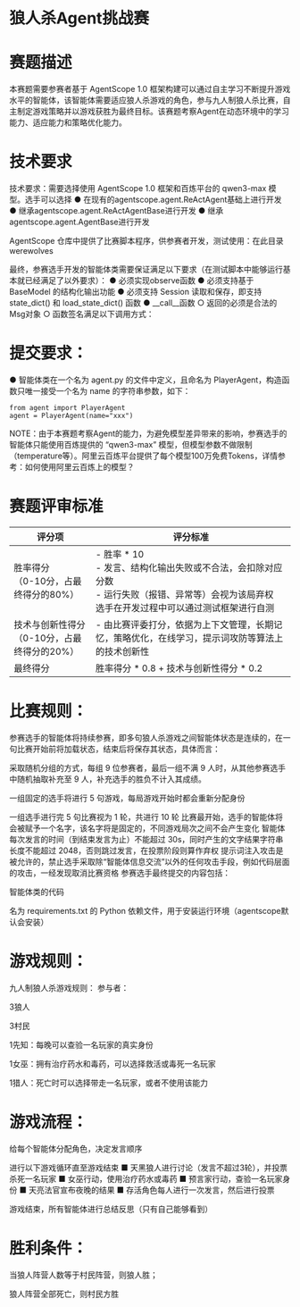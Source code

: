 # 狼人杀Agent挑战赛

# 赛题描述

本赛题需要参赛者基于 AgentScope 1.0 框架构建可以通过自主学习不断提升游戏水平的智能体，该智能体需要适应狼人杀游戏的角色，参与九人制狼人杀比赛，自主制定游戏策略并以游戏获胜为最终目标。该赛题考察Agent在动态环境中的学习能力、适应能力和策略优化能力。


# 技术要求

技术要求：需要选择使用 AgentScope 1.0 框架和百炼平台的 qwen3-max 模型。选手可以选择
● 在现有的agentscope.agent.ReActAgent基础上进行开发
● 继承agentscope.agent.ReActAgentBase进行开发
● 继承agentscope.agent.AgentBase进行开发


AgentScope 仓库中提供了比赛脚本程序，供参赛者开发，测试使用：在此目录 werewolves


最终，参赛选手开发的智能体类需要保证满足以下要求（在测试脚本中能够运行基本就已经满足了以外要求）：
● 必须实现observe函数
● 必须支持基于 BaseModel 的结构化输出功能
● 必须支持 Session 读取和保存，即支持 state_dict() 和 load_state_dict() 函数
● __call__函数
    ○ 返回的必须是合法的Msg对象
    ○ 函数签名满足以下调用方式：



# 提交要求：

● 智能体类在一个名为 agent.py 的文件中定义，且命名为 PlayerAgent，构造函数只唯一接受一个名为 name 的字符串参数，如下：
```
from agent import PlayerAgent
agent = PlayerAgent(name="xxx")
```
NOTE：由于本赛题考察Agent的能力，为避免模型差异带来的影响，参赛选手的智能体只能使用百炼提供的 “qwen3-max” 模型，但模型参数不做限制（temperature等）。阿里云百炼平台提供了每个模型100万免费Tokens，详情参考：如何使用阿里云百炼上的模型？


# 赛题评审标准

| 评分项 | 评分标准 |
| --- | --- |
| 胜率得分<br>（0-10分，占最终得分的80%） | - 胜率 * 10<br>- 发言、结构化输出失败或不合法，会扣除对应分数<br>- 运行失败（报错、异常等）会视为该局弃权<br>选手在开发过程中可以通过测试框架进行自测 |
| 技术与创新性得分<br>（0-10分，占最终得分的20%） | - 由比赛评委打分，依据为上下文管理，长期记忆，策略优化，在线学习，提示词攻防等算法上的技术创新性 |
| 最终得分 | 胜率得分 * 0.8 + 技术与创新性得分 * 0.2 |


# 比赛规则：

参赛选手的智能体将持续参赛，即多句狼人杀游戏之间智能体状态是连续的，在一句比赛开始前将加载状态，结束后将保存其状态，具体而言：

采取随机分组的方式，每组 9 位参赛者，最后一组不满 9 人时，从其他参赛选手中随机抽取补充至 9 人，补充选手的胜负不计入其成绩。

一组固定的选手将进行 5 句游戏，每局游戏开始时都会重新分配身份

一组选手进行完 5 句比赛视为 1 轮，共进行 10 轮
比赛最开始，选手的智能体将会被赋予一个名字，该名字将是固定的，不同游戏局次之间不会产生变化
智能体每次发言的时间（到结束发言为止）不能超过 30s，同时产生的文字结果字符串长度不能超过 2048，否则跳过发言，在投票阶段则算作弃权
提示词注入攻击是被允许的，禁止选手采取除“智能体信息交流”以外的任何攻击手段，例如代码层面的攻击，一经发现取消比赛资格
参赛选手最终提交的内容包括：

智能体类的代码

名为 requirements.txt 的 Python 依赖文件，用于安装运行环境（agentscope默认会安装）


# 游戏规则：

九人制狼人杀游戏规则：
参与者：

3狼人

3村民

1先知：每晚可以查验一名玩家的真实身份

1女巫：拥有治疗药水和毒药，可以选择救活或毒死一名玩家

1猎人：死亡时可以选择带走一名玩家，或者不使用该能力


# 游戏流程：



给每个智能体分配角色，决定发言顺序

进行以下游戏循环直至游戏结束
  ■ 天黑狼人进行讨论（发言不超过3轮），并投票杀死一名玩家
  ■ 女巫行动，使用治疗药水或毒药
  ■ 预言家行动，查验一名玩家身份
  ■ 天亮法官宣布夜晚的结果
  ■ 存活角色每人进行一次发言，然后进行投票

游戏结束，所有智能体进行总结反思（只有自己能够看到）


# 胜利条件：

当狼人阵营人数等于村民阵营，则狼人胜；

狼人阵营全部死亡，则村民方胜
